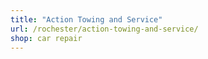 ```yaml
---
title: "Action Towing and Service"
url: /rochester/action-towing-and-service/
shop: car repair
---
```

